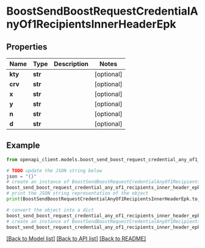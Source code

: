 # BoostSendBoostRequestCredentialAnyOf1RecipientsInnerHeaderEpk


## Properties

Name | Type | Description | Notes
------------ | ------------- | ------------- | -------------
**kty** | **str** |  | [optional] 
**crv** | **str** |  | [optional] 
**x** | **str** |  | [optional] 
**y** | **str** |  | [optional] 
**n** | **str** |  | [optional] 
**d** | **str** |  | [optional] 

## Example

```python
from openapi_client.models.boost_send_boost_request_credential_any_of1_recipients_inner_header_epk import BoostSendBoostRequestCredentialAnyOf1RecipientsInnerHeaderEpk

# TODO update the JSON string below
json = "{}"
# create an instance of BoostSendBoostRequestCredentialAnyOf1RecipientsInnerHeaderEpk from a JSON string
boost_send_boost_request_credential_any_of1_recipients_inner_header_epk_instance = BoostSendBoostRequestCredentialAnyOf1RecipientsInnerHeaderEpk.from_json(json)
# print the JSON string representation of the object
print(BoostSendBoostRequestCredentialAnyOf1RecipientsInnerHeaderEpk.to_json())

# convert the object into a dict
boost_send_boost_request_credential_any_of1_recipients_inner_header_epk_dict = boost_send_boost_request_credential_any_of1_recipients_inner_header_epk_instance.to_dict()
# create an instance of BoostSendBoostRequestCredentialAnyOf1RecipientsInnerHeaderEpk from a dict
boost_send_boost_request_credential_any_of1_recipients_inner_header_epk_from_dict = BoostSendBoostRequestCredentialAnyOf1RecipientsInnerHeaderEpk.from_dict(boost_send_boost_request_credential_any_of1_recipients_inner_header_epk_dict)
```
[[Back to Model list]](../README.md#documentation-for-models) [[Back to API list]](../README.md#documentation-for-api-endpoints) [[Back to README]](../README.md)


